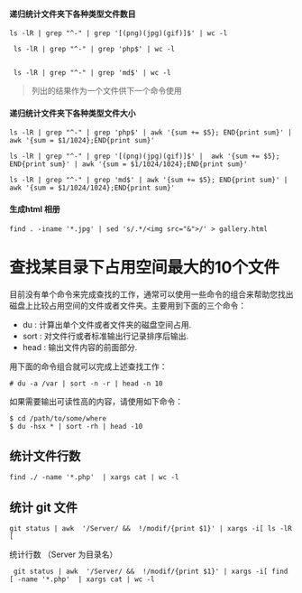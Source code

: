 #### 递归统计文件夹下各种类型文件数目

    ls -lR | grep "^-" | grep '[(png)(jpg)(gif)]$' | wc -l

     ls -lR | grep "^-" | grep 'php$' | wc -l


     ls -lR | grep "^-" | grep 'md$' | wc -l

> 列出的结果作为一个文件供下一个命令使用

#### 递归统计文件夹下各种类型文件大小

    ls -lR | grep "^-" | grep 'php$' | awk '{sum += $5}; END{print sum}' | awk '{sum = $1/1024};END{print sum}'

    ls -lR | grep "^-" | grep '[(png)(jpg)(gif)]$' |  awk '{sum += $5}; END{print sum}' | awk '{sum = $1/1024/1024};END{print sum}'

    ls -lR | grep "^-" | grep 'md$' | awk '{sum += $5}; END{print sum}' | awk '{sum = $1/1024/1024};END{print sum}'


#### 生成html 相册

    find . -iname '*.jpg' | sed 's/.*/<img src="&">/' > gallery.html 


# 查找某目录下占用空间最大的10个文件


目前没有单个命令来完成查找的工作，通常可以使用一些命令的组合来帮助您找出磁盘上比较占用空间的文件或者文件夹。主要用到下面的三个命令：

* du : 计算出单个文件或者文件夹的磁盘空间占用.
* sort : 对文件行或者标准输出行记录排序后输出.
* head : 输出文件内容的前面部分.

用下面的命令组合就可以完成上述查找工作：

    # du -a /var | sort -n -r | head -n 10

如果需要输出可读性高的内容，请使用如下命令：

    $ cd /path/to/some/where
    $ du -hsx * | sort -rh | head -10


## 统计文件行数

    find ./ -name '*.php'  | xargs cat | wc -l

## 统计 git 文件

    git status | awk  '/Server/ &&  !/modif/{print $1}' | xargs -i[ ls -lR [

统计行数 （Server 为目录名）

     git status | awk  '/Server/ &&  !/modif/{print $1}' | xargs -i[ find [ -name '*.php'  | xargs cat | wc -l